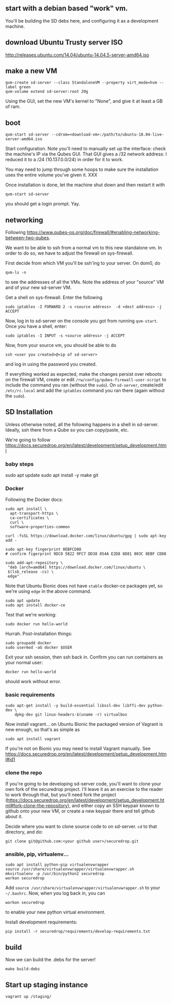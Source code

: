
## start with a debian based "work" vm.

You'll be building the SD debs here, and configuring it as a development machine.

## download Ubuntu Trusty server ISO

http://releases.ubuntu.com/14.04/ubuntu-14.04.5-server-amd64.iso

## make a new VM

    qvm-create sd-server --class StandaloneVM --property virt_mode=hvm --label green
    qvm-volume extend sd-server:root 20g

Using the GUI, set the new VM's kernel to "None", and give it at least a GB of ram.

## boot

    qvm-start sd-server --cdrom=<download-vm>:/path/to/ubuntu-18.04-live-server-amd64.iso


Start configuration. Note you'll need to manually set up the interface: check the machine's IP via the Qubes GUI. That GUI gives a /32 network address: I reduced it to a /24 (10.137.0.0/24) in order for it to work.

You may need to jump through some hoops to make sure the installation uses the entire volume you've given it. XXX

Once installation is done, let the machine shut down and then restart it with

    qvm-start sd-server

you should get a login prompt. Yay.

## networking

Following https://www.qubes-os.org/doc/firewall/#enabling-networking-between-two-qubes.

We want to be able to ssh from a normal vm to this new standalone vm. In order to do so, we have to adjust the firewall on sys-firewall.

First decide from which VM you'll be ssh'ing to your server. On dom0, do

    qvm-ls -n

to see the addresses of all the VMs. Note the address of your "source" VM and of your new sd-server VM.

Get a shell on sys-firewall. Enter the following

    sudo iptables -I FORWARD 2 -s <source address>  -d <dest address> -j ACCEPT

Now, log in to sd-server on the console you got from running `qvm-start`. Once you have a shell, enter:

    sudo iptables -I INPUT -s <source address> -j ACCEPT

Now, from your source vm, you should be able to do

    ssh <user you created>@<ip of sd-server>

and log in using the password you created.

If everything worked as expected, make the changes persist over reboots: on the firewall VM, create or edit `/rw/config/qubes-firewall-user-script` to include the command you ran (without the `sudo`). On `sd-server`, create/edit `/etc/rc.local` and add the `iptables` command you ran there (again without the `sudo`).

## SD Installation

Unless otherwise noted, all the following happens in a shell in sd-server. Ideally, ssh there from a Qube so you can copy/paste, etc.

We're going to follow https://docs.securedrop.org/en/latest/development/setup_development.html

### baby steps

  sudo apt update
  sudo apt install -y make git

### Docker

Following the Docker docs:


    sudo apt install \
      apt-transport-https \
      ca-certificates \
      curl \
      software-properties-common

    curl -fsSL https://download.docker.com/linux/ubuntu/gpg | sudo apt-key add -

    sudo apt-key fingerprint 0EBFCD88
    # confirm figerprint 9DC8 5822 9FC7 DD38 854A E2D8 8D81 803C 0EBF CD88

    sudo add-apt-repository \
     "deb [arch=amd64] https://download.docker.com/linux/ubuntu \
     $(lsb_release -cs) \
     edge"

Note that Ubuntu Bionic does not have `stable` docker-ce packages yet, so we're using `edge` in the above command.

    sudo apt update
    sudo apt install docker-ce

Test that we're working:

    sudo docker run hello-world

Hurrah. Post-installation things:

    sudo groupadd docker
    sudo usermod -aG docker $USER

Exit your ssh session, then ssh back in. Confirm you can run containers as your normal user:

    docker run hello-world

should work without error.

### basic requirements

    sudo apt-get install -y build-essential libssl-dev libffi-dev python-dev \
        dpkg-dev git linux-headers-$(uname -r) virtualbox

Now install vagrant... on Ubuntu Bionic the packaged version of Vagrant is new enough, so that's as simple as

    sudo apt install vagrant

If you're not on Bionic you may need to install Vagrant manually. See https://docs.securedrop.org/en/latest/development/setup_development.html#id1

### clone the repo

If you're going to be developing sd-server code, you'll want to clone your own fork of the securedrop project. I'll leave it as an exercise to the reader to work through that, but you'll need fork the project (https://docs.securedrop.org/en/latest/development/setup_development.html#fork-clone-the-repository), and either copy an SSH keypair known to github onto your new VM, or create a new keypair there and tell github about it.

Decide where you want to clone source code to on sd-server. `cd` to that directory, and do:

    git clone git@github.com:<your github user>/securedrop.git

### ansible, pip, virtualenv...

    sudo apt install python-pip virtualenvwrapper
    source /usr/share/virtualenvwrapper/virtualenvwrapper.sh
    mkvirtualenv -p /usr/bin/python2 securedrop
    workon securedrop

Add `source /usr/share/virtualenvwrapper/virtualenvwrapper.sh` to your `~/.bashrc`. Now, when you log back in, you can

    workon securedrop

to enable your new python virtual environment.

Install development requirements:

    pip install -r securedrop/requirements/develop-requirements.txt

## build

Now we can build the .debs for the server!

    make build-debs

## Start up staging instance

    vagrant up /staging/


